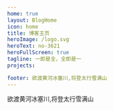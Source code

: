 ```yaml
---
home: true
layout: BlogHome
icon: home
title: 博客主页
heroImage: /logo.svg
heroText: no-3621
heroFullScreen: true
tagline: 一即是全，全即是一
projects:

footer: 欲渡黄河冰塞川,将登太行雪满山
---
```

欲渡黄河冰塞川,将登太行雪满山
<!-- 这是一个博客主页的案例。

要使用此布局，你应该在页面前端设置 `layout: BlogHome` 和 `home: true`。

相关配置文档请见 [博客主页](https://theme-hope.vuejs.press/zh/guide/blog/home/)。 -->
